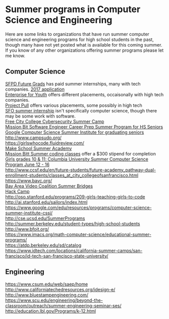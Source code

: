 Summer programs in Computer Science and Engineering
===================================================

Here are some links to organizations that have run summer computer science and engineering programs for high school students in the past, though many have not yet posted what is available for this coming summer. If you know of any other organizations offering summer programs please let me know.
 
Computer Science
-----------------
[SFPD Future Grads](http://sanfranciscopolice.org/YouthpRogram) has paid summer internships, many with tech companies. [2017 application](2017%20Future%20Grads%20Application_030317.pdf)  
[Enterprise for Youth](https://enterpriseforyouth.org/for-students/) offers different placements, occaisonally with high tech companies.   
[Project Pull](https://sfgov.org/projectpull/how-apply) offers various placements, some possibly in high tech   
[SFO summer internship](https://www.flysfo.com/about-sfo/careers/internships) isn't specifically computer science, though there may be some work with software.   
[Free City College Cybersecurity Summer Camp](CCSF_Cybersecurity_Summer_Camp_Flyer.pdf)   
[Mission Bit Software Engineer Career Prep Summer Program for HS Seniors](https://www.missionbit.com/employment/)   
[Google Computer Science Summer Institute for graduating seniors](https://edu.google.com/resources/programs/computer-science-summer-institute/#!overview)   
http://www.campsudo.org/   
https://girlswhocode.fluidreview.com/   
[Make School Summer Academy](https://www.makeschool.com/summer-academy)   
[Mission Bitt Summer coding classes](https://www.missionbit.com/programs/) offer a $300 stipend for completion   
[Girls grades 10 & 11: Columbia University Summer Computer Science Program June 12 - 16](ColumbiaSummerGirlsCS.pdf)   
http://www.ccsf.edu/en/future-students/future-academy_pathway-dual-enrollment-students/classes_at_city_collegeofsanfrancisco.html   
https://www.bavc.org/   
[Bay Area Video Coalition Summer Bridges](https://bavc.org/youth-programs/bridges-fellowship)   
[Hack Camp](https://camp.hackclub.com/)   
http://oso.stanford.edu/programs/209-girls-teaching-girls-to-code   
http://ai.stanford.edu/sailors/index.html   
https://www.google.com/edu/resources/programs/computer-science-summer-institute-cssi/   
http://cse.ucsd.edu/SummerPrograms   
http://summer.berkeley.edu/student-types/high-school-students   
http://www.bfoit.org/   
https://www.imacs.org/math-computer-science/educational-summer-programs/   
https://atdp.berkeley.edu/sd/catalog   
https://www.idtech.com/locations/california-summer-camps/san-francisco/id-tech-san-francisco-state-university/   
 
Engineering
-----------
https://www.csum.edu/web/saep/home   
http://www.californiatechedresources.org/idesign-e/   
http://www.bluestampengineering.com/   
https://www.scu.edu/engineering/beyond-the-classroom/outreach/summer-engineering-seminar-ses/   
http://education.lbl.gov/Programs/k-12.html   
